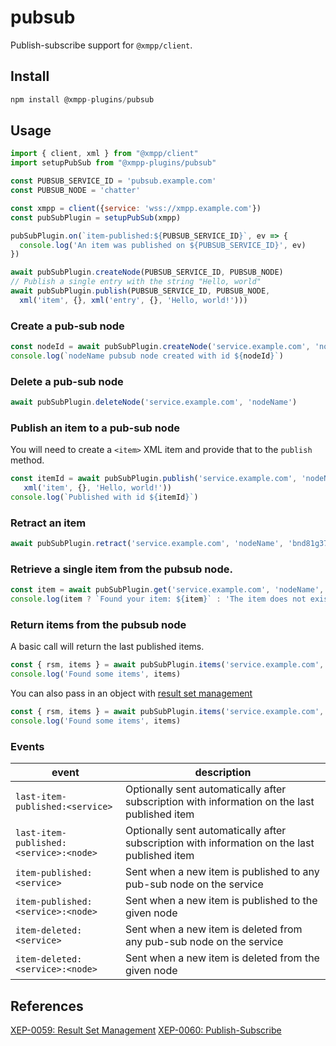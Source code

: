 # pubsub

Publish-subscribe support for `@xmpp/client`.

## Install

```js
npm install @xmpp-plugins/pubsub
```

## Usage

```js
import { client, xml } from "@xmpp/client"
import setupPubSub from "@xmpp-plugins/pubsub"

const PUBSUB_SERVICE_ID = 'pubsub.example.com'
const PUBSUB_NODE = 'chatter'

const xmpp = client({service: 'wss://xmpp.example.com'})
const pubSubPlugin = setupPubSub(xmpp)

pubSubPlugin.on(`item-published:${PUBSUB_SERVICE_ID}`, ev => {
  console.log('An item was published on ${PUBSUB_SERVICE_ID}', ev)
})

await pubSubPlugin.createNode(PUBSUB_SERVICE_ID, PUBSUB_NODE)
// Publish a single entry with the string "Hello, world"
await pubSubPlugin.publish(PUBSUB_SERVICE_ID, PUBSUB_NODE,
  xml('item', {}, xml('entry', {}, 'Hello, world!')))
```

### Create a pub-sub node

```js
const nodeId = await pubSubPlugin.createNode('service.example.com', 'nodeName')
console.log(`nodeName pubsub node created with id ${nodeId}`)
```

### Delete a pub-sub node

```js
await pubSubPlugin.deleteNode('service.example.com', 'nodeName')
```

### Publish an item to a pub-sub node

You will need to create a `<item>` XML item and provide that to the `publish`
method.

```js
const itemId = await pubSubPlugin.publish('service.example.com', 'nodeName',
   xml('item', {}, 'Hello, world!'))
console.log(`Published with id ${itemId}`)
```

### Retract an item

```js
await pubSubPlugin.retract('service.example.com', 'nodeName', 'bnd81g37d61f49fgn581')
```

### Retrieve a single item from the pubsub node.

```js
const item = await pubSubPlugin.get('service.example.com', 'nodeName', 'bnd81g37d61f49fgn581')
console.log(item ? `Found your item: ${item}` : 'The item does not exist')
```


### Return items from the pubsub node

A basic call will return the last published items.

```js
const { rsm, items } = await pubSubPlugin.items('service.example.com', 'nodeName')
console.log('Found some items', items)
```

You can also pass in an object with
[result set management](https://xmpp.org/extensions/xep-0059.html)

```js
const { rsm, items } = await pubSubPlugin.items('service.example.com', 'nodeName', { max: 500 })
console.log('Found some items', items)
```

### Events

| event | description |
| -- | -- |
| `last-item-published:<service>` | Optionally sent automatically after subscription with information on the last published item |
| `last-item-published:<service>:<node>` | Optionally sent automatically after subscription with information on the last published item |
| `item-published:<service>` | Sent when a new item is published to any pub-sub node on the service |
| `item-published:<service>:<node>` | Sent when a new item is published to the given node |
| `item-deleted:<service>` | Sent when a new item is deleted from any pub-sub node on the service |
| `item-deleted:<service>:<node>` | Sent when a new item is deleted from the given node |


## References

[XEP-0059: Result Set Management](https://xmpp.org/extensions/xep-0059.html)
[XEP-0060: Publish-Subscribe](https://xmpp.org/extensions/xep-0060.html)
